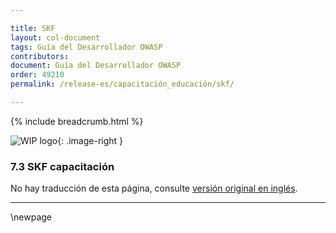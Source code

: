 ```yaml
---

title: SKF
layout: col-document
tags: Guía del Desarrollador OWASP
contributors:
document: Guía del Desarrollador OWASP
order: 49210
permalink: /release-es/capacitación_educación/skf/

---
```


{% include breadcrumb.html %}

<style type="text/css">
.image-right {
  height: 180px;
  display: block;
  margin-left: auto;
  margin-right: auto;
  float: right;
}
</style>

![WIP logo](../../../assets/images/dg_wip.png "Trabajo en curso"){: .image-right }

### 7.3 SKF capacitación

No hay traducción de esta página, consulte [versión original en inglés][release0903].

----

[release0903]: https://github.com/OWASP/www-project-developer-guide/blob/main/release/09-training-education/03-skf.md

\newpage
